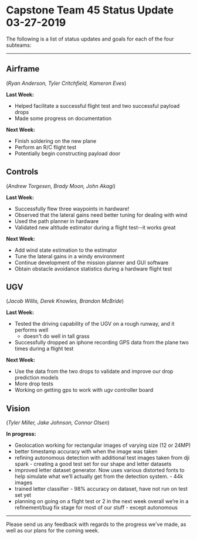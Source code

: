 # Capstone Team 45 Status Update 03-27-2019

The following is a list of status updates and goals for each of the four subteams:

* * *

## Airframe

(*Ryan Anderson, Tyler Critchfield, Kameron Eves*)

**Last Week:**

- Helped facilitate a successful flight test and two successful payload drops
- Made some progress on documentation

**Next Week:**

- Finish soldering on the new plane
- Perform an R/C flight test
- Potentially begin constructing payload door

## Controls

(*Andrew Torgesen, Brady Moon, John Akagi*)

**Last Week:**

- Successfully flew three waypoints in hardware!
- Observed that the lateral gains need better tuning for dealing with wind
- Used the path planner in hardware
- Validated new altitude estimator during a flight test--it works great

**Next Week:**

- Add wind state estimation to the estimator
- Tune the lateral gains in a windy environment
- Continue development of the mission planner and GUI software
- Obtain obstacle avoidance statistics during a hardware flight test

## UGV

(*Jacob Willis, Derek Knowles, Brandon McBride*)

**Last Week:**

- Tested the driving capability of the UGV on a rough runway, and it performs well
    - doesn't do well in tall grass
- Successfully dropped an iphone recording GPS data from the plane two times during a flight test

**Next Week:**

- Use the data from the two drops to validate and improve our drop prediction models
- More drop tests
- Working on getting  gps to work with ugv controller board

## Vision

(*Tyler Miller, Jake Johnson, Connor Olsen*)

**In progress:**

- Geolocation working for rectangular images of varying size (12 or 24MP)
- better timestamp accuracy with when the image was taken
- refining autonomous detection with additional test images taken from dji spark - creating a good test set for our shape and letter datasets
- improved letter dataset generator. Now uses various distorted fonts to help simulate what we’ll actually get from the detection system. - 44k images
- trained letter classifier - 98% accuracy on dataset, have not run on test set yet
- planning on going on a flight test or 2 in the next week
overall we’re in a refinement/bug fix stage for most of our stuff - except autonomous

* * *

Please send us any feedback with regards to the progress we've made, as well as our plans for the coming week.

